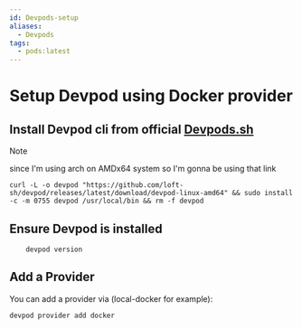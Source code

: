```yaml
---
id: Devpods-setup
aliases:
  - Devpods
tags:
  - pods:latest
---
```

# Setup Devpod using Docker provider

## Install Devpod cli from official [Devpods.sh](https://devpod.sh/docs/getting-started/install)

> [!Note]
> since I'm using arch on AMDx64 system so I'm gonna be using that link
    
```
curl -L -o devpod "https://github.com/loft-sh/devpod/releases/latest/download/devpod-linux-amd64" && sudo install -c -m 0755 devpod /usr/local/bin && rm -f devpod 
```

## Ensure Devpod is installed 
```
    devpod version
```

## Add a Provider
You can add a provider via (local-docker for example):
```
devpod provider add docker
```

